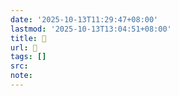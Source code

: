 ```yaml
---
date: '2025-10-13T11:29:47+08:00'
lastmod: '2025-10-13T13:04:51+08:00'
title: 󰣅
url: 󰣅
tags: []
src:
note:
---
```

